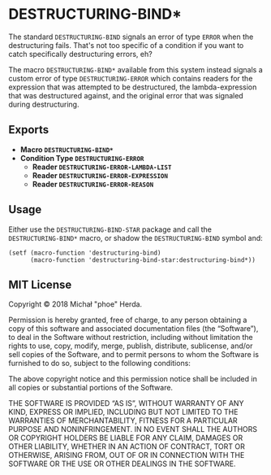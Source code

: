 # DESTRUCTURING-BIND*

The standard `DESTRUCTURING-BIND` signals an error of type `ERROR` when the
destructuring fails. That's not too specific of a condition if you want to catch
specifically destructuring errors, eh?

The macro `DESTRUCTURING-BIND*` available from this system instead signals
a custom error of type `DESTRUCTURING-ERROR` which contains readers for the
expression that was attempted to be destructured, the lambda-expression that
was destructured against, and the original error that was signaled during
destructuring.

## Exports

  * **Macro `DESTRUCTURING-BIND*`**
  * **Condition Type `DESTRUCTURING-ERROR`**
    * **Reader `DESTRUCTURING-ERROR-LAMBDA-LIST`**
    * **Reader `DESTRUCTURING-ERROR-EXPRESSION`**
    * **Reader `DESTRUCTURING-ERROR-REASON`**

## Usage

Either use the `DESTRUCTURING-BIND-STAR` package and call the
`DESTRUCTURING-BIND*` macro, or shadow the `DESTRUCTURING-BIND` symbol and:

```common-lisp
(setf (macro-function 'destructuring-bind)
      (macro-function 'destructuring-bind-star:destructuring-bind*))
```

## MIT License

Copyright © 2018 Michał "phoe" Herda.

Permission is hereby granted, free of charge, to any person
obtaining a copy of this software and associated documentation
files (the “Software”), to deal in the Software without
restriction, including without limitation the rights to use,
copy, modify, merge, publish, distribute, sublicense, and/or sell
copies of the Software, and to permit persons to whom the
Software is furnished to do so, subject to the following
conditions:

The above copyright notice and this permission notice shall be
included in all copies or substantial portions of the Software.

THE SOFTWARE IS PROVIDED “AS IS”, WITHOUT WARRANTY OF ANY KIND,
EXPRESS OR IMPLIED, INCLUDING BUT NOT LIMITED TO THE WARRANTIES
OF MERCHANTABILITY, FITNESS FOR A PARTICULAR PURPOSE AND
NONINFRINGEMENT. IN NO EVENT SHALL THE AUTHORS OR COPYRIGHT
HOLDERS BE LIABLE FOR ANY CLAIM, DAMAGES OR OTHER LIABILITY,
WHETHER IN AN ACTION OF CONTRACT, TORT OR OTHERWISE, ARISING
FROM, OUT OF OR IN CONNECTION WITH THE SOFTWARE OR THE USE OR
OTHER DEALINGS IN THE SOFTWARE.
